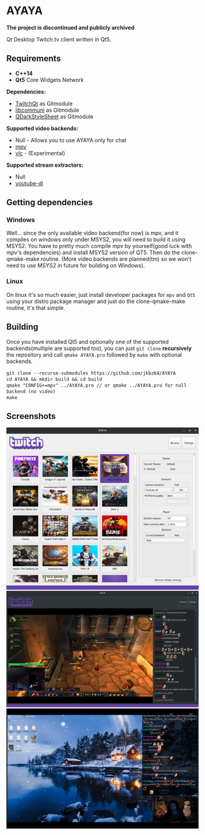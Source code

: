 # AYAYA

**The project is discontinued and publicly archived**

Qt Desktop Twitch.tv client written in Qt5.

## Requirements

- **C++14**
- **Qt5** Core Widgets Network

**Dependencies:**
* [TwitchQt](https://github.com/jkbz64/TwitchQt) as Gitmodule
* [libcommuni](https://github.com/communi/libcommuni) as Gitmodule
* [QDarkStyleSheet](https://github.com/ColinDuquesnoy/QDarkStyleSheet) as Gitmodule

**Supported video backends:**
* Null - Allows you to use AYAYA only for chat
* [mpv](https://github.com/mpv-player/mpv)
* [vlc](https://www.videolan.org) - (Experimental)

**Supported stream extractors:**
* Null
* [youtube-dl](https://rg3.github.io/youtube-dl/)

## Getting dependencies
### Windows
Well... since the only available video backend(for now) is mpv, and it compiles on windows only under MSYS2, you will need to build it using MSYS2. You have to pretty much compile mpv by yourself(good luck with mpv's dependencies) and install MSYS2 version of QT5. Then do the clone-qmake-make routine. (More video backends are planned(tm) so we won't need to use MSYS2 in future for building on Windows).

### Linux
On linux it's so much easier, just install developer packages for `mpv` and `Qt5` using your distro package manager and just do the clone-qmake-make routine, it's that simple.

## Building
Once you have installed Qt5 and optionally one of the supported backends(multiple are supported too), you can just `git clone` **recursively** the repository and call `qmake AYAYA.pro` followed by `make` with optional backends.

```
git clone --recurse-submodules https://github.com/jkbz64/AYAYA
cd AYAYA && mkdir build && cd build
qmake "CONFIG+=mpv" ../AYAYA.pro // or qmake ../AYAYA.pro for null backend (no video)
make
```

## Screenshots
![Browse](/extra/browse.png?raw=true "Browse")
![Stream](/extra/stream.png?raw=true "Stream")
![Fullscreen](/extra/fullscreen.png?raw=true, "Fullscreen")
